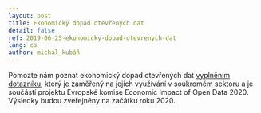 ```yaml
---
layout: post
title: Ekonomický dopad otevřených dat
detail: false
ref: 2019-06-25-ekonomicky-dopad-otevrenych-dat
lang: cs
author: michal_kubáň
---
```


Pomozte nám poznat ekonomický dopad otevřených dat [vyplněním dotazníku](http://surveys.publications.europa.eu/formserver/po/open_data_2020.html), který je zaměřený na jejich využívání v soukromém sektoru a je součástí projektu Evropské komise Economic Impact of Open Data 2020. Výsledky budou zveřejněny na začátku roku 2020. 